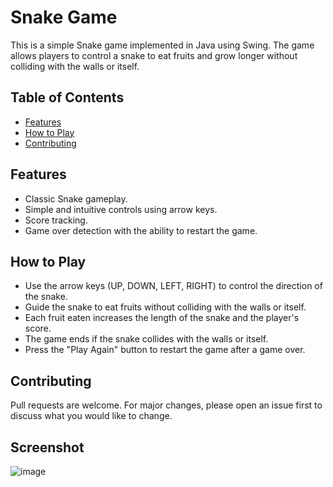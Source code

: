 # Snake Game

This is a simple Snake game implemented in Java using Swing. The game allows players to control a snake to eat fruits and grow longer without colliding with the walls or itself.

## Table of Contents

- [Features](#features)
- [How to Play](#how-to-play)
- [Contributing](#contributing)

## Features

- Classic Snake gameplay.
- Simple and intuitive controls using arrow keys.
- Score tracking.
- Game over detection with the ability to restart the game.

## How to Play

- Use the arrow keys (UP, DOWN, LEFT, RIGHT) to control the direction of the snake.
- Guide the snake to eat fruits without colliding with the walls or itself.
- Each fruit eaten increases the length of the snake and the player's score.
- The game ends if the snake collides with the walls or itself.
- Press the "Play Again" button to restart the game after a game over.

## Contributing

Pull requests are welcome. For major changes, please open an issue first to discuss what you would like to change.


## Screenshot
![image](https://github.com/BugraTohumcu/JavaSnakeGUI/assets/131613423/220726aa-643c-4405-8343-acb5c0181cf2)



